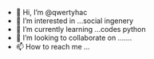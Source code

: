 - 👋 Hi, I’m @qwertyhac
- 👀 I’m interested in ...social ingenery
- 🌱 I’m currently learning ...codes python
- 💞️ I’m looking to collaborate on .......
- 📫 How to reach me ...

<!---
qwertyhac/qwertyhac is a ✨ special ✨ repository because its `README.md` (this file) appears on your GitHub profile.
You can click the Preview link to take a look at your changes.
--->
